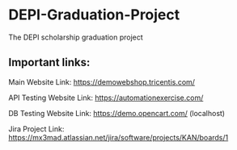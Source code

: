 # DEPI-Graduation-Project
The DEPI scholarship graduation project
## Important links:
Main Website Link: https://demowebshop.tricentis.com/

API Testing Website Link: https://automationexercise.com/

DB Testing Website Link: https://demo.opencart.com/ (localhost)

Jira Project Link: https://mx3mad.atlassian.net/jira/software/projects/KAN/boards/1
